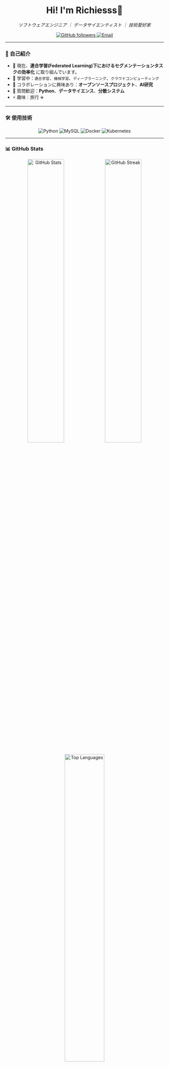 <!-- プロフィールのバナー画像 -->


<h1 align="center">Hi! I'm Richiesss👋</h1>

<p align="center">
  <em>ソフトウェアエンジニア ｜ データサイエンティスト ｜ 技術愛好家</em>
</p>

<!-- ソーシャルメディアのバッジ -->
<p align="center">
<!--   <a href="https://twitter.com/yourusername">
    <img src="https://img.shields.io/twitter/follow/yourusername?style=social" alt="Twitter">
  </a> -->
  <a href="https://github.com/RyoShimano">
    <img src="https://img.shields.io/github/followers/RyoShimano?style=social" alt="GitHub followers">
  </a>
  <a href="mailto:e1j21027@st.oit.ac.jp">
    <img src="https://img.shields.io/badge/Email-D14836?style=flat&logo=gmail&logoColor=white" alt="Email">
  </a>
</p>

---

### 🌟 **自己紹介**

- 🔭 現在、**連合学習(Federated Learning)下におけるセグメンテーションタスクの効率化** に取り組んでいます。
- 🌱 学習中：`連合学習`、`機械学習`、`ディープラーニング`、`クラウドコンピューティング`
- 👯 コラボレーションに興味あり：**オープンソースプロジェクト**、**AI研究**
- 💬 質問歓迎：**Python**、**データサイエンス**、**分散システム**
- ⚡ 趣味：旅行 ✈️

---

### 🛠️ **使用技術**

<p align="center">
  <!-- 言語 -->
  <img src="https://img.shields.io/badge/Python-3776AB?style=flat&logo=python&logoColor=white" alt="Python">
<!--   <img src="https://img.shields.io/badge/JavaScript-F7DF1E?style=flat&logo=javascript&logoColor=black" alt="JavaScript"> -->
<!--   <img src="https://img.shields.io/badge/TypeScript-3178C6?style=flat&logo=typescript&logoColor=white" alt="TypeScript"> -->
  <!-- フレームワーク -->
<!--   <img src="https://img.shields.io/badge/React-61DAFB?style=flat&logo=react&logoColor=black" alt="React"> -->
<!--   <img src="https://img.shields.io/badge/Node.js-339933?style=flat&logo=node.js&logoColor=white" alt="Node.js"> -->
  <!-- データベース -->
  <img src="https://img.shields.io/badge/MySQL-4479A1?style=flat&logo=mysql&logoColor=white" alt="MySQL">
<!--   <img src="https://img.shields.io/badge/MongoDB-47A248?style=flat&logo=mongodb&logoColor=white" alt="MongoDB"> -->
  <!-- クラウド -->
<!--   <img src="https://img.shields.io/badge/AWS-232F3E?style=flat&logo=amazon-aws&logoColor=white" alt="AWS"> -->
  <!-- ツール -->
  <img src="https://img.shields.io/badge/Docker-2496ED?style=flat&logo=docker&logoColor=white" alt="Docker">
  <img src="https://img.shields.io/badge/Kubernetes-326CE5?style=flat&logo=kubernetes&logoColor=white" alt="Kubernetes">
</p>

---

### 📊 **GitHub Stats**

<p align="center">
  <img src="https://github-readme-stats.vercel.app/api?username=RyoShimano&show_icons=true&theme=radical" alt="GitHub Stats" width="48%">
  <img src="https://github-readme-streak-stats.herokuapp.com/?user=RyoShimano&theme=radical" alt="GitHub Streak" width="48%">
</p>

<p align="center">
  <img src="https://github-readme-stats.vercel.app/api/top-langs/?username=RyoShimano&layout=compact&theme=radical" alt="Top Languages" width="50%">
</p>

---

### 🌐 **ソーシャルリンク**

<p>
  <a href="https://www.linkedin.com/in/%E5%87%8C-%E5%B3%B6%E9%87%8E-70042425b/"><img src="https://img.icons8.com/color/48/000000/linkedin.png" alt="LinkedIn"></a>

  <a href="mailto:e1j21027@st.oit.ac.jplink"><img src="https://img.icons8.com/color/48/000000/gmail-new.png" alt="Email"></a>
</p>

---



### 🎉 **その他の情報**

- 📫 **連絡先**：e1j21027@st.oit.ac.jp
- ⚡ **興味深い事実**：私は1年間で4カ国を旅しました！(台湾、韓国、香港、フランス)

---

<!-- フッター -->
<p align="center">
  <img src="https://img.shields.io/badge/Thanks%20for%20visiting!-Come%20back%20soon!-brightgreen" alt="Thanks">
</p>
